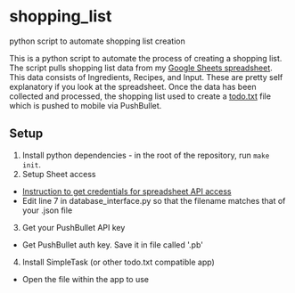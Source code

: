 # shopping_list
python script to automate shopping list creation

This is a python script to automate the process of creating a shopping list. The script pulls shopping list data from my [Google Sheets spreadsheet](https://docs.google.com/spreadsheets/d/17Rz_LtAQ1LwB1cfCZZSNrlJu1g-M5W7wxDtt7iOh0yY/edit?usp=sharing). This data consists of Ingredients, Recipes, and Input. These are pretty self explanatory if you look at the spreadsheet. Once the data has been collected and processed, the shopping list used to create a [todo.txt](https://github.com/todotxt/todo.txt) file which is pushed to mobile via PushBullet.

## Setup
1. Install python dependencies - in the root of the repository, run `make init`.
2. Setup Sheet access
  * [Instruction to get credentials for spreadsheet API access](https://github.com/burnash/gspread/blob/master/docs/oauth2.rst)
  * Edit line 7 in database_interface.py so that the filename matches that of your .json file
3. Get your PushBullet API key
  * Get PushBullet auth key. Save it in file called '.pb'
4. Install SimpleTask (or other todo.txt compatible app)
  * Open the file within the app to use
